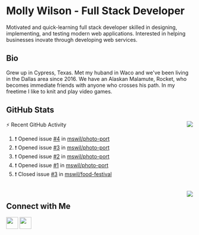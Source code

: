 # Molly Wilson - Full Stack Developer
Motivated and quick-learning full stack developer skilled in designing, implementing, and testing modern web applications. Interested in helping businesses inovate through developing web services.

## Bio
Grew up in Cypress, Texas. Met my huband in Waco and we've been living in the Dallas area since 2016. We have an Alaskan Malamute, Rocket, who becomes immediate friends with anyone who crosses his path. In my freetime I like to knit and play video games. 

## GitHub Stats

<img align="right" src="https://github-readme-stats.vercel.app/api?username=mswil&show_icons=true&theme=tokyonight"/>

⚡ Recent GitHub Activity
<!--START_SECTION:activity-->
1. ❗️ Opened issue [#4](https://github.com/mswil/photo-port/issues/4) in [mswil/photo-port](https://github.com/mswil/photo-port)
2. ❗️ Opened issue [#3](https://github.com/mswil/photo-port/issues/3) in [mswil/photo-port](https://github.com/mswil/photo-port)
3. ❗️ Opened issue [#2](https://github.com/mswil/photo-port/issues/2) in [mswil/photo-port](https://github.com/mswil/photo-port)
4. ❗️ Opened issue [#1](https://github.com/mswil/photo-port/issues/1) in [mswil/photo-port](https://github.com/mswil/photo-port)
5. ❗️ Closed issue [#3](https://github.com/mswil/food-festival/issues/3) in [mswil/food-festival](https://github.com/mswil/food-festival)
<!--END_SECTION:activity-->

<br>

<img align="right" src="https://github-readme-stats.vercel.app/api/top-langs/?username=mswil&layout=compact&theme=tokyonight"/>

## Connect with Me

[<img height="32" width="32" src="https://cdn.jsdelivr.net/npm/simple-icons@v5/icons/linkedin.svg" />](https://www.linkedin.com/in/molly-wilson-b55589206/)
[<img height="32" width="32" src="https://cdn.jsdelivr.net/npm/simple-icons@v5/icons/maildotru.svg" />](mailto:molly_wilson1@outlook.com)
